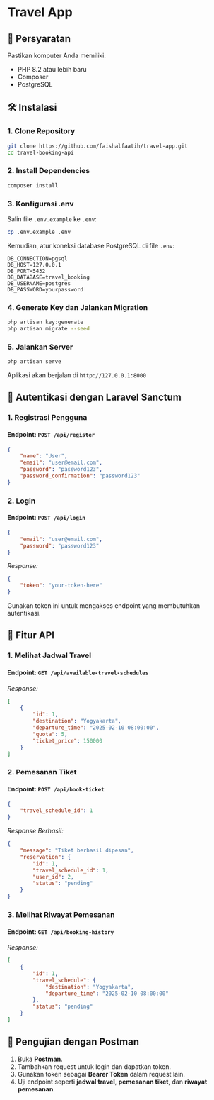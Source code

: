 # Travel App

## 📌 Persyaratan
Pastikan komputer Anda memiliki:
- PHP 8.2 atau lebih baru
- Composer
- PostgreSQL

## 🛠️ Instalasi

### 1. Clone Repository
```sh
git clone https://github.com/faishalfaatih/travel-app.git
cd travel-booking-api
```

### 2. Install Dependencies
```sh
composer install
```

### 3. Konfigurasi .env
Salin file `.env.example` ke `.env`:
```sh
cp .env.example .env
```
Kemudian, atur koneksi database PostgreSQL di file `.env`:
```
DB_CONNECTION=pgsql
DB_HOST=127.0.0.1
DB_PORT=5432
DB_DATABASE=travel_booking
DB_USERNAME=postgres
DB_PASSWORD=yourpassword
```

### 4. Generate Key dan Jalankan Migration
```sh
php artisan key:generate
php artisan migrate --seed
```

### 5. Jalankan Server
```sh
php artisan serve
```
Aplikasi akan berjalan di `http://127.0.0.1:8000`

## 🔑 Autentikasi dengan Laravel Sanctum
### 1. Registrasi Pengguna
#### **Endpoint**: `POST /api/register`
```json
{
    "name": "User",
    "email": "user@email.com",
    "password": "password123",
    "password_confirmation": "password123"
}
```

### 2. Login
#### **Endpoint**: `POST /api/login`
```json
{
    "email": "user@email.com",
    "password": "password123"
}
```
_Response:_
```json
{
    "token": "your-token-here"
}
```
Gunakan token ini untuk mengakses endpoint yang membutuhkan autentikasi.

## 🚀 Fitur API
### 1. Melihat Jadwal Travel
#### **Endpoint**: `GET /api/available-travel-schedules`
_Response:_
```json
[
    {
        "id": 1,
        "destination": "Yogyakarta",
        "departure_time": "2025-02-10 08:00:00",
        "quota": 5,
        "ticket_price": 150000
    }
]
```

### 2. Pemesanan Tiket
#### **Endpoint**: `POST /api/book-ticket`
```json
{
    "travel_schedule_id": 1
}
```
_Response Berhasil:_
```json
{
    "message": "Tiket berhasil dipesan",
    "reservation": {
        "id": 1,
        "travel_schedule_id": 1,
        "user_id": 2,
        "status": "pending"
    }
}
```

### 3. Melihat Riwayat Pemesanan
#### **Endpoint**: `GET /api/booking-history`
_Response:_
```json
[
    {
        "id": 1,
        "travel_schedule": {
            "destination": "Yogyakarta",
            "departure_time": "2025-02-10 08:00:00"
        },
        "status": "pending"
    }
]
```

## 🔬 Pengujian dengan Postman
1. Buka **Postman**.
2. Tambahkan request untuk login dan dapatkan token.
3. Gunakan token sebagai **Bearer Token** dalam request lain.
4. Uji endpoint seperti **jadwal travel**, **pemesanan tiket**, dan **riwayat pemesanan**.
